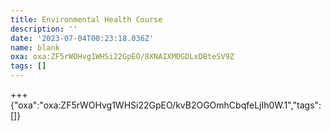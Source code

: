 ```yaml
---
title: Environmental Health Course
description: ''
date: '2023-07-04T00:23:18.036Z'
name: blank
oxa: oxa:ZF5rWOHvg1WHSi22GpEO/8XNAIXMDGDLxDBteSV9Z
tags: []
---
```


+++ {"oxa":"oxa:ZF5rWOHvg1WHSi22GpEO/kvB2OGOmhCbqfeLjIh0W.1","tags":[]}



